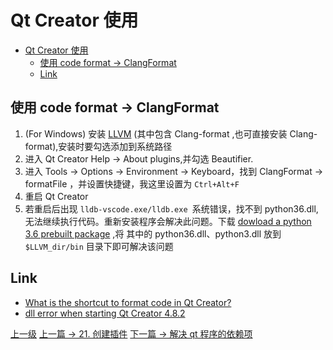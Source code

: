 # Qt Creator 使用

<!-- @import "[TOC]" {cmd="toc" depthFrom=1 depthTo=6 orderedList=false} -->

<!-- code_chunk_output -->

- [Qt Creator 使用](#qt-creator-使用)
  - [使用 code format -> ClangFormat](#使用-code-format---clangformat)
  - [Link](#link)

<!-- /code_chunk_output -->

## 使用 code format -> ClangFormat
1. (For Windows) 安装 [LLVM](https://llvm.org/builds/) (其中包含 Clang-format ,也可直接安装 Clang-format),安装时要勾选添加到系统路径 
2. 进入 Qt Creator Help -> About plugins,并勾选 Beautifier.
3. 进入 Tools -> Options -> Environment -> Keyboard，找到 ClangFormat -> formatFile ，并设置快捷键，我这里设置为 `Ctrl+Alt+F`
4. 重启 Qt Creator 
5. 若重启后出现 `lldb-vscode.exe/lldb.exe `系统错误，找不到 python36.dll,无法继续执行代码。重新安装程序会解决此问题。下载 [dowload a python 3.6 prebuilt package](https://www.python.org/ftp/python/3.6.4/python-3.6.4-embed-amd64.zip) ,将 其中的 python36.dll、python3.dll 放到 `$LLVM_dir/bin` 目录下即可解决该问题


## Link 
* [What is the shortcut to format code in Qt Creator?](https://stackoverflow.com/questions/37597117/what-is-the-shortcut-to-format-code-in-qt-creator)
* [dll error when starting Qt Creator 4.8.2](https://forum.qt.io/topic/109164/dll-error-when-starting-qt-creator-4-8-2)

[上一级](README.md)
[上一篇 -> 21. 创建插件](21_createPlugin.md)
[下一篇 -> 解决 qt 程序的依赖项](deployqt.md)
